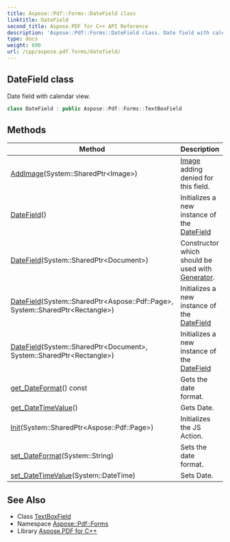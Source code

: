 ```yaml
---
title: Aspose::Pdf::Forms::DateField class
linktitle: DateField
second_title: Aspose.PDF for C++ API Reference
description: 'Aspose::Pdf::Forms::DateField class. Date field with calendar view in C++.'
type: docs
weight: 600
url: /cpp/aspose.pdf.forms/datefield/
---
```

## DateField class


Date field with calendar view.

```cpp
class DateField : public Aspose::Pdf::Forms::TextBoxField
```

## Methods

| Method | Description |
| --- | --- |
| [AddImage](./addimage/)(System::SharedPtr\<Image\>) | [Image](../../aspose.pdf/image/) adding denied for this field. |
| [DateField](./datefield/)() | Initializes a new instance of the [DateField](./) |
| [DateField](./datefield/)(System::SharedPtr\<Document\>) | Constructor which should be used with [Generator](../../aspose.pdf.generator/). |
| [DateField](./datefield/)(System::SharedPtr\<Aspose::Pdf::Page\>, System::SharedPtr\<Rectangle\>) | Initializes a new instance of the [DateField](./) |
| [DateField](./datefield/)(System::SharedPtr\<Document\>, System::SharedPtr\<Rectangle\>) | Initializes a new instance of the [DateField](./) |
| [get_DateFormat](./get_dateformat/)() const | Gets the date format. |
| [get_DateTimeValue](./get_datetimevalue/)() | Gets Date. |
| [Init](./init/)(System::SharedPtr\<Aspose::Pdf::Page\>) | Initializes the JS Action. |
| [set_DateFormat](./set_dateformat/)(System::String) | Sets the date format. |
| [set_DateTimeValue](./set_datetimevalue/)(System::DateTime) | Sets Date. |

## See Also

* Class [TextBoxField](../textboxfield/)
* Namespace [Aspose::Pdf::Forms](../)
* Library [Aspose.PDF for C++](../../)
